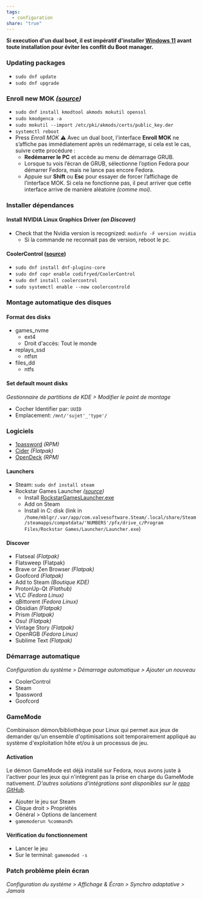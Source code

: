 ```yaml
---
tags:
  - configuration
share: "true"
---
```

**Si execution d'un dual boot, il est impératif d'installer [Windows 11](./Windows%2011.md) avant toute installation pour éviter les conflit du Boot manager.**
### Updating packages
- `sudo dnf update`
- `sudo dnf upgrade`
### Enroll new MOK *([source](https://www.youtube.com/watch?v=k5uxX2U3tYE))*
- `sudo dnf install kmodtool akmods mokutil openssl`
- `sudo kmodgenca -a`
- `sudo mokutil --import /etc/pki/akmods/certs/public_key.der`
- `systemctl reboot`
- Press *Enroll MOK*
	⚠️ Avec un dual boot, l'interface **Enroll MOK** ne s’affiche pas immédiatement après un redémarrage, si cela est le cas, suivre cette procédure :
	- **Redémarrer le PC** et accède au menu de démarrage GRUB.
	-  Lorsque tu vois l’écran de GRUB, sélectionne l’option Fedora pour démarrer Fedora, mais ne lance pas encore Fedora.
	- Appuie sur **Shift** ou **Esc** pour essayer de forcer l’affichage de l’interface MOK.
	Si cela ne fonctionne pas, il peut arriver que cette interface arrive de manière aléatoire *(comme moi)*.
### Installer dépendances
#### Install NVIDIA Linux Graphics Driver *(on Discover)*
- Check that the Nvidia version is recognized: `modinfo -F version nvidia`
	- Si la commande ne reconnait pas de version, reboot le pc.
#### CoolerControl ([source](https://gitlab.com/coolercontrol/coolercontrol#fedora))
- `sudo dnf install dnf-plugins-core`
- `sudo dnf copr enable codifryed/CoolerControl`
- `sudo dnf install coolercontrol`
- `sudo systemctl enable --now coolercontrold`
### Montage automatique des disques
#### Format des disks
- games_nvme
	- ext4
	- Droit d'accès: Tout le monde
- replays_ssd
	- ntfsπ
- files_dd
	- ntfs
#### Set default mount disks
*Gestionnaire de partitions de KDE > Modifier le point de montage*
- Cocher Identifier par: `UUID`
- Emplacement: `/mnt/'sujet'_'type'/`
### Logiciels
- [1password](https://1password.com/fr/downloads/linux) *(RPM)*
- [Cider](https://itch.io/my-collections ) *(Flatpak)*
- [OpenDeck](https://github.com/ninjadev64/OpenDeck) *(RPM)*
#### Launchers
- Steam: `sudo dnf install steam`
- Rockstar Games Launcher *([source](https://www.youtube.com/watch?v=ZQ5ct-WqN2Y&t=175s))*
	- Install [RockstarGamesLauncher.exe](https://socialclub.rockstargames.com/rockstar-games-launcher)
	- Add on Steam
	- Install in C: disk (link in `/home/mblgr/.var/app/com.valvesoftware.Steam/.local/share/Steam/steamapps/compatdata/'NUMBERS'/pfx/drive_c/Program Files/Rockstar Games/Launcher/Launcher.exe`)
#### Discover
- Flatseal *(Flatpak)*
- Flatsweep (Flatpak)
- Brave or Zen Browser *(Flatpak)*
- Goofcord *(Flatpak)*
- Add to Steam *(Boutique KDE)*
- ProtonUp-Qt *(Flathub)*
- VLC *(Fedora Linux)*
- qBittorent *(Fedora Linux)*
- Obsidian *(Flatpak)*
- Prism *(Flatpak)*
- Osu! *(Flatpak)*
- Vintage Story *(Flatpak)*
- OpenRGB *(Fedora Linux)*
- Sublime Text *(Flatpak)*
### Démarrage automatique
*Configuration du système > Démarrage automatique > Ajouter un nouveau*
- CoolerControl
- Steam
- 1password
- Goofcord

### GameMode
Combinaison démon/bibliothèque pour Linux qui permet aux jeux de demander qu'un ensemble d'optimisations soit temporairement appliqué au système d'exploitation hôte et/ou à un processus de jeu.
#### Activation
Le démon GameMode est déjà installé sur Fedora, nous avons juste à l'activer pour les jeux qui n'intègrent pas la prise en charge du GameMode nativement. 
*D'autres solutions d'intégrations sont disponibles sur le [repo GitHub](https://github.com/FeralInteractive/gamemode)*.
- Ajouter le jeu sur Steam
- Clique droit > Propriétés
- Général > Options de lancement
- `gamemoderun %command%`
#### Vérification du fonctionnement
- Lancer le jeu
- Sur le terminal: `gamemoded -s`

### Patch problème plein écran
*Configuration du système > Affichage & Écran > Synchro adaptative > Jamais*